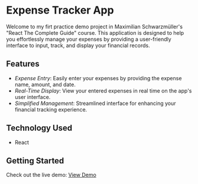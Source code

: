 # Expense Tracker App

Welcome to my firt practice demo project in Maximilian Schwarzmüller's "React The Complete Guide" course. This application is designed to help you effortlessly manage your expenses by providing a user-friendly interface to input, track, and display your financial records.

## Features

- _Expense Entry_: Easily enter your expenses by providing the expense name, amount, and date.
- _Real-Time Display_: View your entered expenses in real time on the app's user interface.
- _Simplified Management_: Streamlined interface for enhancing your financial tracking experience.

## Technology Used

- React

## Getting Started

Check out the live demo: [View Demo](https://balogunkrixus.github.io/expense-tracker-app/)
